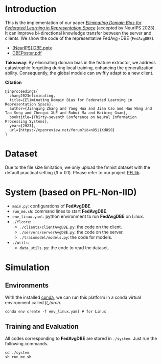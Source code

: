 # Introduction

This is the implementation of our paper *[Eliminating Domain Bias for Federated Learning in Representation Space](https://arxiv.org/abs/2311.14975)* (accepted by NeurIPS 2023). It can improve bi-directional knowledge transfer between the server and clients. We show the code of the representative FedAvg+DBE (`FedAvgDBE`). 

- [[NeurIPS] DBE.pptx](./[NeurIPS]%20DBE.pptx)
- [DBEPoster.pdf](./DBEPoster.pdf)

**Takeaway**: By eliminating domain bias in the feature extractor, we address catastrophic forgetting during local training, enhancing the generalization ability. Consequently, the global module can swiftly adapt to a new client. 

**Citation**

```
@inproceedings{
  zhang2023eliminating,
  title={Eliminating Domain Bias for Federated Learning in Representation Space},
  author={Jianqing Zhang and Yang Hua and Jian Cao and Hao Wang and Tao Song and Zhengui XUE and Ruhui Ma and Haibing Guan},
  booktitle={Thirty-seventh Conference on Neural Information Processing Systems},
  year={2023},
  url={https://openreview.net/forum?id=nO5i1XdUS0}
}
```

# Dataset

Due to the file size limitation, we only upload the fmnist dataset with the default practical setting ($\beta=0.1$). Please refer to our project [PFLlib](https://github.com/TsingZ0/PFLlib). 


# System (based on PFL-Non-IID)

- `main.py`: configurations of **FedAvgDBE**. 
- `run_me.sh`: command lines to start **FedAvgDBE**. 
- `env_linux.yaml`: python environment to run **FedAvgDBE** on Linux. 
- `./flcore`: 
    - `./clients/clientAvgDBE.py`: the code on the client. 
    - `./servers/serverAvgDBE.py`: the code on the server. 
    - `./trainmodel/models.py`: the code for models. 
- `./utils`:
    - `data_utils.py`: the code to read the dataset. 

# Simulation

## Environments
With the installed [conda](https://repo.anaconda.com/miniconda/Miniconda3-latest-Linux-x86_64.sh), we can run this platform in a conda virtual environment called *fl_torch*. 
```
conda env create -f env_linux.yaml # for Linux
```


## Training and Evaluation

All codes corresponding to **FedAvgDBE** are stored in `./system`. Just run the following commands.

```
cd ./system
sh run_me.sh
```